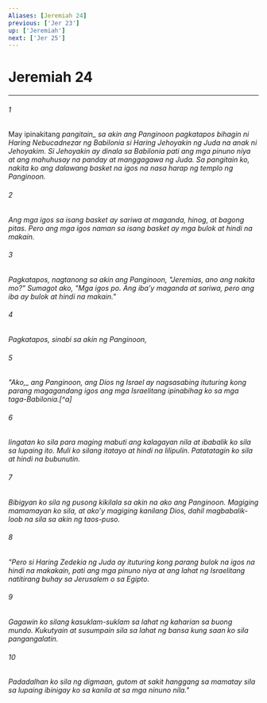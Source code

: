 ```yaml
---
Aliases: [Jeremiah 24]
previous: ['Jer 23']
up: ['Jeremiah']
next: ['Jer 25']
---
```

# Jeremiah 24

***






















###### 1 










May ipinakitang <i class="trans-change">pangitain_ sa akin ang Panginoon pagkatapos bihagin ni Haring Nebucadnezar ng Babilonia si Haring Jehoyakin ng Juda na anak ni Jehoyakim. Si Jehoyakin ay dinala sa Babilonia pati ang mga pinuno niya at ang mahuhusay na panday at manggagawa ng Juda. Sa pangitain ko, nakita ko ang dalawang basket na igos na nasa harap ng templo ng Panginoon. 





















###### 2 










Ang mga igos sa isang basket ay sariwa at maganda, hinog, at bagong pitas. Pero ang mga igos naman sa isang basket ay mga bulok at hindi na makain. 





















###### 3 










Pagkatapos, nagtanong sa akin ang Panginoon, "Jeremias, ano ang nakita mo?" Sumagot ako, "Mga igos po. Ang ibaʼy maganda at sariwa, pero ang iba ay bulok at hindi na makain." 





















###### 4 










Pagkatapos, sinabi sa akin ng Panginoon, 





















###### 5 










"<i class="trans-change">Ako,_ ang Panginoon, ang Dios ng Israel ay nagsasabing ituturing kong parang magagandang igos ang mga Israelitang ipinabihag ko sa mga taga-Babilonia.[^a] 





















###### 6 










Iingatan ko sila para maging mabuti ang kalagayan nila at ibabalik ko sila sa lupaing ito. Muli ko silang itatayo at hindi na lilipulin. Patatatagin ko sila at hindi na bubunutin. 





















###### 7 










Bibigyan ko sila ng pusong kikilala sa akin na ako ang Panginoon. Magiging mamamayan ko sila, at akoʼy magiging kanilang Dios, dahil magbabalik-loob na sila sa akin ng taos-puso. 





















###### 8 










"Pero si Haring Zedekia ng Juda ay ituturing kong parang bulok na igos na hindi na makakain, pati ang mga pinuno niya at ang lahat ng Israelitang natitirang buhay sa Jerusalem o sa Egipto. 





















###### 9 










Gagawin ko silang kasuklam-suklam sa lahat ng kaharian sa buong mundo. Kukutyain at susumpain sila sa lahat ng bansa kung saan ko sila pangangalatin. 





















###### 10 










Padadalhan ko sila ng digmaan, gutom at sakit hanggang sa mamatay sila sa lupaing ibinigay ko sa kanila at sa mga ninuno nila."
